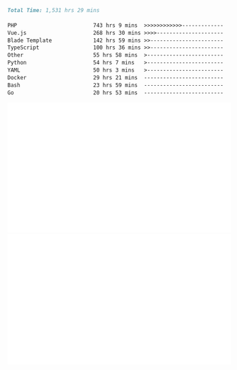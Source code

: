 <!--START_SECTION:waka-->

```markdown
Total Time: 1,531 hrs 29 mins

PHP                        743 hrs 9 mins  >>>>>>>>>>>>-------------   46.81 %
Vue.js                     268 hrs 30 mins >>>>---------------------   16.91 %
Blade Template             142 hrs 59 mins >>-----------------------   09.01 %
TypeScript                 100 hrs 36 mins >>-----------------------   06.34 %
Other                      55 hrs 58 mins  >------------------------   03.53 %
Python                     54 hrs 7 mins   >------------------------   03.41 %
YAML                       50 hrs 3 mins   >------------------------   03.15 %
Docker                     29 hrs 21 mins  -------------------------   01.85 %
Bash                       23 hrs 59 mins  -------------------------   01.51 %
Go                         20 hrs 53 mins  -------------------------   01.32 %
```

<!--END_SECTION:waka-->
<p align="center">
    <img src="https://raw.githubusercontent.com/rjp2525/rjp2525/output/generated/overview.svg">
    <img src="https://raw.githubusercontent.com/rjp2525/rjp2525/output/generated/languages.svg">
</p>
